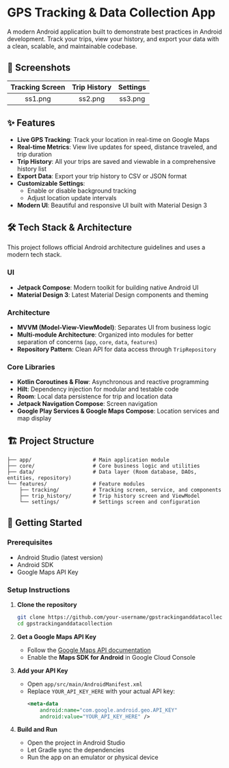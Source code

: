 # GPS Tracking & Data Collection App

A modern Android application built to demonstrate best practices in Android development. Track your trips, view your history, and export your data with a clean, scalable, and maintainable codebase.

## 📸 Screenshots

| Tracking Screen | Trip History | Settings |
|:---:|:---:|:---:|
| ss1.png | ss2.png | ss3.png |

## ✨ Features

- **Live GPS Tracking**: Track your location in real-time on Google Maps
- **Real-time Metrics**: View live updates for speed, distance traveled, and trip duration
- **Trip History**: All your trips are saved and viewable in a comprehensive history list
- **Export Data**: Export your trip history to CSV or JSON format
- **Customizable Settings**:
  - Enable or disable background tracking
  - Adjust location update intervals
- **Modern UI**: Beautiful and responsive UI built with Material Design 3

## 🛠 Tech Stack & Architecture

This project follows official Android architecture guidelines and uses a modern tech stack.

### UI
- **Jetpack Compose**: Modern toolkit for building native Android UI
- **Material Design 3**: Latest Material Design components and theming

### Architecture
- **MVVM (Model-View-ViewModel)**: Separates UI from business logic
- **Multi-module Architecture**: Organized into modules for better separation of concerns (`app`, `core`, `data`, `features`)
- **Repository Pattern**: Clean API for data access through `TripRepository`

### Core Libraries
- **Kotlin Coroutines & Flow**: Asynchronous and reactive programming
- **Hilt**: Dependency injection for modular and testable code
- **Room**: Local data persistence for trip and location data
- **Jetpack Navigation Compose**: Screen navigation
- **Google Play Services & Google Maps Compose**: Location services and map display

## 🏗️ Project Structure

```
├── app/                    # Main application module
├── core/                   # Core business logic and utilities
├── data/                   # Data layer (Room database, DAOs, entities, repository)
└── features/               # Feature modules
    ├── tracking/           # Tracking screen, service, and components
    ├── trip_history/       # Trip history screen and ViewModel
    └── settings/           # Settings screen and configuration
```

## 🚀 Getting Started

### Prerequisites
- Android Studio (latest version)
- Android SDK
- Google Maps API Key

### Setup Instructions

1. **Clone the repository**
   ```bash
   git clone https://github.com/your-username/gpstrackinganddatacollection.git
   cd gpstrackinganddatacollection
   ```

2. **Get a Google Maps API Key**
   - Follow the [Google Maps API documentation](https://developers.google.com/maps/documentation/android-sdk/get-api-key)
   - Enable the **Maps SDK for Android** in Google Cloud Console

3. **Add your API Key**
   - Open `app/src/main/AndroidManifest.xml`
   - Replace `YOUR_API_KEY_HERE` with your actual API key:
     ```xml
     <meta-data
         android:name="com.google.android.geo.API_KEY"
         android:value="YOUR_API_KEY_HERE" />
     ```

4. **Build and Run**
   - Open the project in Android Studio
   - Let Gradle sync the dependencies
   - Run the app on an emulator or physical device








